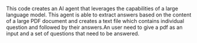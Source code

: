 This code creates an AI agent that leverages the capabilities of a large language model. This agent is able to extract answers based on the content of a large PDF document and creates a text file which contains individual question and followed by their answers.An user need to give a pdf as an input and a set of questions that need to be answered.
